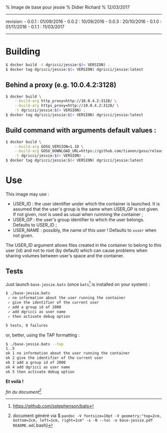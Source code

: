 % Image de base pour jessie
% Didier Richard
% 12/03/2017

---

revision:
    - 0.0.1 : 01/09/2016
    - 0.0.2 : 10/09/2016
    - 0.0.3 : 20/10/2016
    - 0.1.0 : 01/11/2016
    - 0.1.1 : 11/03/2017

---

# Building #

```bash
$ docker build -t dgricci/jessie:$(< VERSION) .
$ docker tag dgricci/jessie:$(< VERSION) dgricci/jessie:latest
```

## Behind a proxy (e.g. 10.0.4.2:3128) ##

```bash
$ docker build \
    --build-arg http_proxy=http://10.0.4.2:3128/ \
    --build-arg https_proxy=http://10.0.4.2:3128/ \
    -t dgricci/jessie:$(< VERSION) .
$ docker tag dgricci/jessie:$(< VERSION) dgricci/jessie:latest
```     

## Build command with arguments default values : ##

```bash
$ docker build \
    --build-arg GOSU_VERSION=1.10 \
    --build-arg GOSU_DOWNLOAD_URL=https://github.com/tianon/gosu/releases/download/1.10/gosu-amd64 \
    -t dgricci/jessie:$(< VERSION) .
$ docker tag dgricci/jessie:$(< VERSION) dgricci/jessie:latest
``` 

# Use #

This image may use :

* USER_ID : the user identifier under which the container is launched. It is
assumed that the user's group is the same when USER_GP is not given. If not
given, root is used as usual when runnning the container ;
* USER_GP : the user's group identifier to which the user belongs. Defaults to
USER_ID ;
* USER_NAME : possibly, the name of this user ! Defaults to `xuser` when not
given.

The USER_ID argument allows files created in the container to belong to this
user (id) and not to root (by default) which can cause problems when sharing
volumes between user's space and the container.

## Tests ##

Just launch `base-jessie.bats` (once `bats`[^bats] is installed on your system) :

```bash
$ ./base-jessie.bats
 ✓ no information about the user running the container
 ✓ give the identifier of the current user
 ✓ add a group id of 2000
 ✓ add dgricci as user name
 ✓ then activate debug option

5 tests, 0 failures
```

or, better, using the TAP formatting :

```bash
$ ./base-jessie.bats --tap
1..5
ok 1 no information about the user running the container
ok 2 give the identifier of the current user
ok 3 add a group id of 2000
ok 4 add dgricci as user name
ok 5 then activate debug option
```

__Et voilà !__


_fin du document[^pandoc_gen]_

[^bats]: https://github.com/sstephenson/bats
[^pandoc_gen]: document généré via $ `pandoc -V fontsize=10pt -V geometry:"top=2cm, bottom=2cm, left=1cm, right=1cm" -s -N --toc -o base-jessie.pdf README.md`{.bash}

